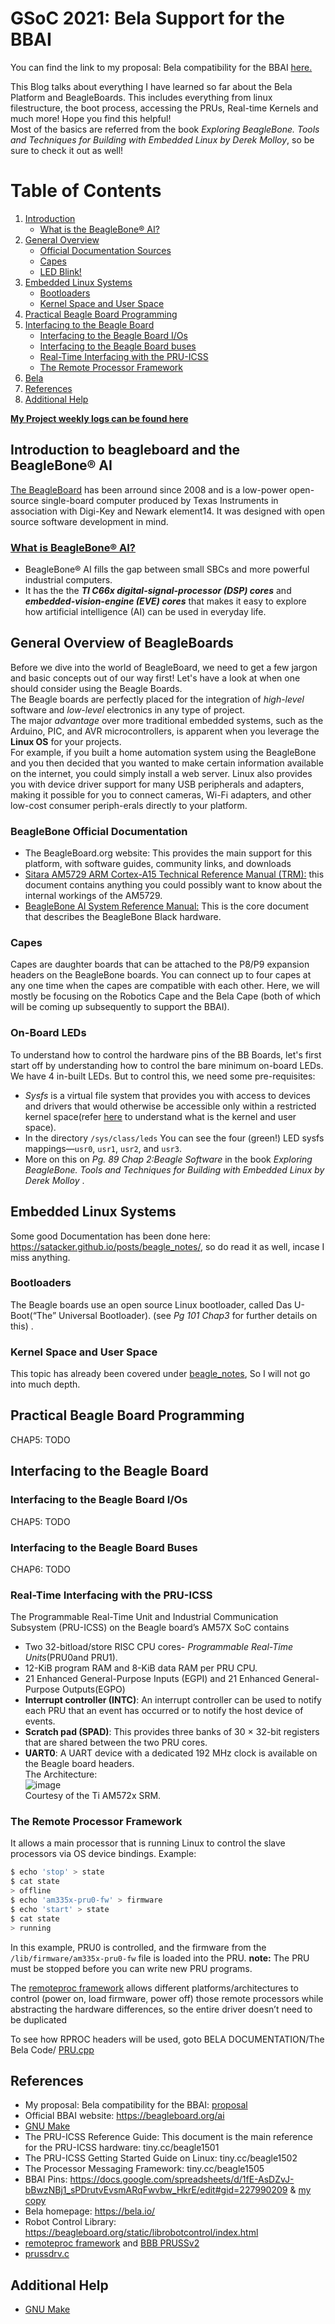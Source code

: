 # GSoC 2021: Bela Support for the BBAI
You can find the link to my proposal: Bela compatibility for the BBAI [here.](https://elinux.org/BeagleBoard/GSoC/2021_Proposal/bela_on_bbai)

This Blog talks about everything I have learned so far about the Bela Platform and BeagleBoards. This includes everything from linux filestructure, the boot process, accessing the PRUs, Real-time Kernels and much more! Hope you find this helpful!  
Most of the basics are referred from the book _Exploring BeagleBone. Tools and Techniques for Building with Embedded Linux by Derek Molloy_, so be sure to check it out as well!

# Table of Contents
1. [Introduction](#Introduction)
    - [What is the BeagleBone® AI?](#bbai-intro)
2. [General Overview](General.md)
    - [Official Documentation Sources](#official-docs)
    - [Capes](#ca)
    - [LED Blink!](#onboardLEDS)
3. [Embedded Linux Systems](#Embedded-Linux-Systems)
    - [Bootloaders](#bootloaders)
    - [Kernel Space and User Space](#kernel-and-user-space)
4. [Practical Beagle Board Programming](#Board-Programming)
5. [Interfacing to the Beagle Board](#Interfacing)
    - [Interfacing to the Beagle Board I/Os](#ios)
    - [Interfacing to the Beagle Board buses](#buses)
    - [Real-Time Interfacing with the PRU-ICSS](#PRU)
    - [The Remote Processor Framework](#remoteproc)
6. [Bela](Bela/README.md)
7. [References](#ref)
8. [Additional Help](#help)

**[My Project weekly logs can be found here](https://dhruvag2000.github.io/Blog-GSoC21/logs)**

## Introduction to beagleboard and the BeagleBone® AI <a name="Introduction"></a>
[The BeagleBoard](General.md) has been arround since 2008 and is a low-power open-source single-board computer produced by Texas Instruments in association with Digi-Key and Newark element14. It was designed with open source software development in mind.

### [What is **BeagleBone® AI**?](https://beagleboard.org/ai) <a name="bbai-intro"></a>
- BeagleBone® AI fills the gap between small SBCs and more powerful industrial computers.
- It has the the ***TI C66x digital-signal-processor (DSP) cores*** and ***embedded-vision-engine (EVE) cores*** that makes it easy to explore how artificial intelligence (AI) can be used in everyday life.

## General Overview of BeagleBoards <a name="Overview"></a>
Before we dive into the world of BeagleBoard, we need to get a few jargon and basic concepts out of our way first!
Let's have a look at when one should consider using the Beagle Boards. \
The Beagle boards are perfectly placed for the integration of _high-level_ software and _low-level_ electronics in any type of project.\
The major _advantage_ over more traditional embedded systems, such as the Arduino, PIC, and AVR microcontrollers, is apparent when you leverage the **Linux OS** for your projects.\
For example, if you built a home automation system using the BeagleBone and you then decided that you wanted to make certain information available on the internet, you could simply install a web server. Linux also provides you with device driver support for many USB peripherals and adapters, making it possible for you to connect cameras, Wi-Fi adapters, and other low-cost consumer periph-erals directly to your platform.

### BeagleBone Official Documentation <a name="official-docs"></a>
- The BeagleBoard.org website: This provides the main support for this platform, with software guides, community links, and downloads
- [Sitara AM5729 ARM Cortex-A15 Technical Reference Manual (TRM):](https://www.ti.com/lit/pdf/spruhz6) this document contains anything you could possibly want to know about the internal workings of the AM5729.
- [BeagleBone AI System Reference Manual:](https://github.com/beagleboard/beaglebone-ai/wiki/System-Reference-Manual) This is the core document that describes the BeagleBone Black hardware.

### Capes <a name="capes"></a>
Capes are daughter boards that can be attached to the P8/P9 expansion headers on the BeagleBone boards. You can connect up to four capes at any one time when the capes are compatible with each other. Here, we will mostly be focusing on the Robotics Cape and the Bela Cape (both of which will be coming up subsequently to support the BBAI).

### On-Board LEDs <a name="onboardLEDS"></a>
To understand how to control the hardware pins of the BB Boards, let's first start off by understanding how to control the bare minimum on-board LEDs. We have 4 in-built LEDs. But to control this, we need some pre-requisites:
* _Sysfs_ is a virtual file system that provides you with access to devices and drivers that would otherwise be accessible only within a restricted kernel space(refer [here](https://satacker.github.io/posts/beagle_notes/#kernel-space-and-user-space) to understand what is the kernel and user space).
* In the directory ``/sys/class/leds`` You can see the four (green!) LED sysfs mappings—`usr0`, `usr1`, `usr2`, and `usr3`.
* More on this on _Pg. 89 Chap 2:Beagle Software_ in the book _Exploring BeagleBone. Tools and Techniques for Building with Embedded Linux by Derek Molloy_ .  

## Embedded Linux Systems <a name="Embedded-Linux-Systems"></a>
Some good Documentation has been done here: https://satacker.github.io/posts/beagle_notes/, so do read it as well, incase I miss anything.

### Bootloaders <a name="bootloaders"></a>
The Beagle boards use an open source Linux bootloader, called Das U-Boot(“The” Universal Bootloader). (see _Pg 101 Chap3_ for further details on this) .

### Kernel Space and User Space <a name="kernel-and-user-space"></a>
This topic has already been covered under [beagle_notes](https://satacker.github.io/posts/beagle_notes/), So I will not go into much depth.

## Practical Beagle Board Programming <a name="Board-Programming"></a>
CHAP5: TODO

## Interfacing to the Beagle Board <a name="Interfacing"></a>
### Interfacing to the Beagle Board I/Os <a name="ios"></a>
CHAP5: TODO
### Interfacing to the Beagle Board Buses <a name="buses"></a>
CHAP6: TODO

### Real-Time Interfacing with the PRU-ICSS <a name="PRU"></a>

The Programmable Real-Time Unit and Industrial Communication Subsystem (PRU-ICSS) on the Beagle board’s AM57X SoC contains
- Two 32-bitload/store RISC CPU cores- _Programmable Real-Time Units_(PRU0and PRU1).
- 12-KiB program RAM and 8-KiB data RAM per PRU CPU.
- 21 Enhanced General-Purpose Inputs (EGPI) and 21 Enhanced General-Purpose Outputs(EGPO)
- **Interrupt controller (INTC)**: An interrupt controller can be used to notify each PRU that an event has occurred or to notify the host device of events.
- **Scratch pad (SPAD)**: This provides three banks of 30 × 32-bit registers that are shared between the two PRU cores.
- **UART0**: A UART device with a dedicated 192 MHz clock is available on the Beagle board headers.    
The Architecture: \
![image](https://user-images.githubusercontent.com/41233856/116785977-0b96c000-aaba-11eb-8bc7-692d863cfe4e.png) \
Courtesy of the Ti AM572x SRM.

### The Remote Processor Framework <a name="remoteproc"></a>
It allows a main processor that is running Linux to control the slave processors via OS device bindings.
Example:
```sh
$ echo 'stop' > state
$ cat state
> offline
$ echo 'am335x-pru0-fw' > firmware
$ echo 'start' > state
$ cat state
> running
```
In this example, PRU0 is controlled, and the firmware from the ``/lib/firmware/am335x-pru0-fw`` file is loaded into the PRU.
**note:** The PRU must be stopped before you can write new PRU programs.

The [remoteproc framework](https://www.kernel.org/doc/html/latest/staging/remoteproc.html) allows different platforms/architectures to control (power on, load firmware, power off) those remote processors while abstracting the hardware differences, so the entire driver doesn’t need to be duplicated

To see how RPROC headers will be used, goto BELA DOCUMENTATION/The Bela Code/ [PRU.cpp](https://dhruvag2000.github.io/Blog-GSoC21/Bela/syntax-notes.html)

## References <a name="ref"></a>
- My proposal: Bela compatibility for the BBAI: [proposal](https://elinux.org/BeagleBoard/GSoC/2021_Proposal/bela_on_bbai)
- Official BBAI website: https://beagleboard.org/ai
- [GNU Make](gnu-make-tutorial.md)
- The PRU-ICSS Reference Guide: This document is the main reference for the PRU-ICSS hardware: tiny.cc/beagle1501
- The PRU-ICSS Getting Started Guide on Linux: tiny.cc/beagle1502
- The Processor Messaging Framework: tiny.cc/beagle1505
- BBAI Pins: https://docs.google.com/spreadsheets/d/1fE-AsDZvJ-bBwzNBj1_sPDrutvEvsmARqFwvbw_HkrE/edit#gid=227990209 & [my copy](https://docs.google.com/spreadsheets/d/1h-oUVhZXogOkKJkq73dM1JPOzcslBfcdpxTx4fZ-Cg0/edit?usp=sharing)
- Bela homepage: https://bela.io/
- Robot Control Library: https://beagleboard.org/static/librobotcontrol/index.html  
- [remoteproc framework](https://www.kernel.org/doc/html/latest/staging/remoteproc.html) and [BBB PRUSSv2](https://elinux.org/Ti_AM33XX_PRUSSv2)
- [prussdrv.c](https://github.com/beagleboard/am335x_pru_package/blob/master/pru_sw/app_loader/interface/prussdrv.c)

## Additional Help <a name="help"></a>
* [GNU Make](gnu-make-tutorial.md)
